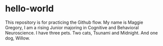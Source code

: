 # hello-world
This repository is for practicing the Github flow.
My name is Maggie Gregory, I am a rising Junior majoring in Cognitive and Behavioral Neuroscience. I have three pets. Two cats, Tsunami and Midnight. And one dog, Willow. 
